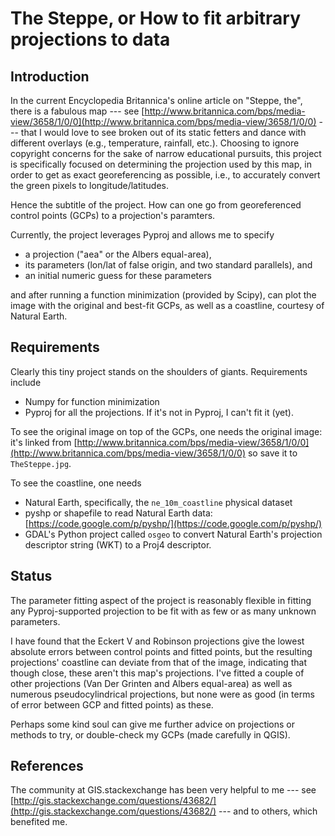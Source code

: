 The Steppe, or How to fit arbitrary projections to data
=======================================================

Introduction
------------

In the current Encyclopedia Britannica's online article on "Steppe, the", there is a fabulous map --- see [http://www.britannica.com/bps/media-view/3658/1/0/0](http://www.britannica.com/bps/media-view/3658/1/0/0) --- that I would love to see broken out of its static fetters and dance with different overlays (e.g., temperature, rainfall, etc.). Choosing to ignore copyright concerns for the sake of narrow educational pursuits, this project is specifically focused on determining the projection used by this map, in order to get as exact georeferencing as possible, i.e., to accurately convert the green pixels to longitude/latitudes.

Hence the subtitle of the project. How can one go from georeferenced control points (GCPs) to a projection's paramters.

Currently, the project leverages Pyproj and allows me to specify

- a projection ("aea" or the Albers equal-area),
- its parameters (lon/lat of false origin, and two standard parallels), and
- an initial numeric guess for these parameters

and after running a function minimization (provided by Scipy), can plot the image with the original and best-fit GCPs, as well as a coastline, courtesy of Natural Earth.

Requirements
------------

Clearly this tiny project stands on the shoulders of giants. Requirements include

- Numpy for function minimization
- Pyproj for all the projections. If it's not in Pyproj, I can't fit it (yet).

To see the original image on top of the GCPs, one needs the original image: it's linked from [http://www.britannica.com/bps/media-view/3658/1/0/0](http://www.britannica.com/bps/media-view/3658/1/0/0) so save it to `TheSteppe.jpg`.

To see the coastline, one needs

- Natural Earth, specifically, the `ne_10m_coastline` physical dataset
- pyshp or shapefile to read Natural Earth data: [https://code.google.com/p/pyshp/](https://code.google.com/p/pyshp/)
- GDAL's Python project called `osgeo` to convert Natural Earth's projection descriptor string (WKT) to a Proj4 descriptor.

Status
------

The parameter fitting aspect of the project is reasonably flexible in fitting any Pyproj-supported projection to be fit with as few or as many unknown parameters.

I have found that the Eckert V and Robinson projections give the lowest absolute errors between control points and fitted points, but the resulting projections' coastline can deviate from that of the image, indicating that though close, these aren't this map's projections. I've fitted a couple of other projections (Van Der Grinten and Albers equal-area) as well as numerous pseudocylindrical projections, but none were as good (in terms of error between GCP and fitted points) as these.

Perhaps some kind soul can give me further advice on projections or methods to try, or double-check my GCPs (made carefully in QGIS).

References
----------

The community at GIS.stackexchange has been very helpful to me --- see [http://gis.stackexchange.com/questions/43682/](http://gis.stackexchange.com/questions/43682/) --- and to others, which benefited me.
